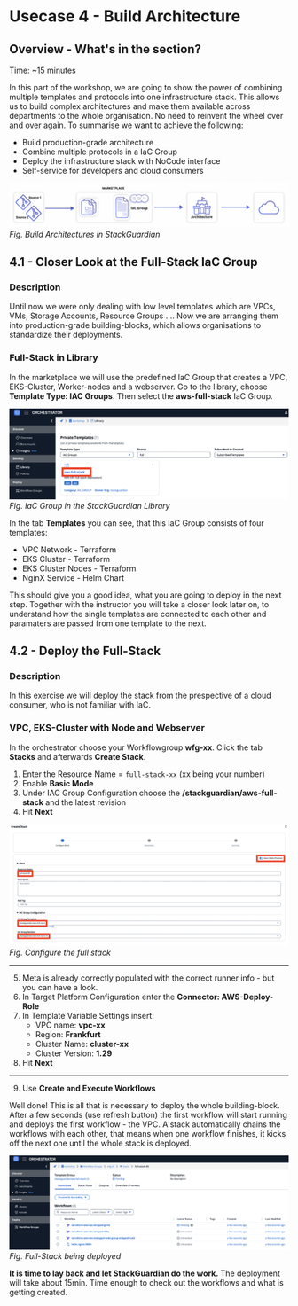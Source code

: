 # Usecase 4 - Build Architecture

## Overview - What's in the section?
Time: ~15 minutes  

In this part of the workshop, we are going to show the power of combining multiple templates and protocols into one infrastructure stack. This allows us to build complex architectures and make them available across departments to the whole organisation. No need to reinvent the wheel over and over again. 
To summarise we want to achieve the following:

* Build production-grade architecture
* Combine multiple protocols in a IaC Group
* Deploy the infrastructure stack with NoCode interface
* Self-service for developers and cloud consumers

![Usecase 4](image/usecase3.png)
_Fig. Build Architectures in StackGuardian_

## 4.1 - Closer Look at the Full-Stack IaC Group
### Description
Until now we were only dealing with low level templates which are VPCs, VMs, Storage Accounts, Resource Groups .... Now we are arranging them into production-grade building-blocks, which allows organisations to standardize their deployments. 

### Full-Stack in Library
In the marketplace we will use the predefined IaC Group that creates a VPC, EKS-Cluster, Worker-nodes and a webserver. Go to the library, choose **Template Type: IAC Groups**. Then select the **aws-full-stack** IaC Group. 

![IaC Group](image/aws-full-stack.png)  
_Fig. IaC Group in the StackGuardian Library_   

In the tab **Templates** you can see, that this IaC Group consists of four templates: 
* VPC Network - Terraform
* EKS Cluster - Terraform
* EKS Cluster Nodes - Terraform
* NginX Service - Helm Chart

This should give you a good idea, what you are going to deploy in the next step. Together with the instructor you will take a closer look later on, to understand how the single templates are connected to each other and paramaters are passed from one template to the next.

## 4.2 - Deploy the Full-Stack 
### Description
In this exercise we will deploy the stack from the prespective of a cloud consumer, who is not familiar with IaC.

### VPC, EKS-Cluster with Node and Webserver
In the orchestrator choose your Workflowgroup **wfg-xx**.
Click the tab **Stacks** and afterwards **Create Stack**.

1. Enter the Resource Name = ``full-stack-xx`` (xx being your number)
2. Enable **Basic Mode**
3. Under IAC Group Configuration choose the **/stackguardian/aws-full-stack** and the latest revision
4. Hit **Next**

![IaC Group](image/configure-stack.png)  
 _Fig. Configure the full stack_   
 
---
5. Meta is already correctly populated with the correct runner info - but you can have a look.
6. In Target Platform Configuration enter the **Connector: AWS-Deploy-Role**
7. In Template Variable Settings insert:
   * VPC name: **vpc-xx**
   * Region: **Frankfurt**
   * Cluster Name: **cluster-xx**
   * Cluster Version: **1.29**
8. Hit **Next**

---

9. Use **Create and Execute Workflows**

Well done! This is all that is necessary to deploy the whole building-block. After a few seconds (use refresh button) the first workflow will start running and deploys the first workflow - the VPC. 
A stack automatically chains the workflows with each other, that means when one workflow finishes, it kicks off the next one until the whole stack is deployed. 

![Stack Deploy](image/full-stack-deploy.png)
_Fig. Full-Stack being deployed_


**It is time to lay back and let StackGuardian do the work.**
The deployment will take about 15min. Time enough to check out the workflows and what is getting created.
